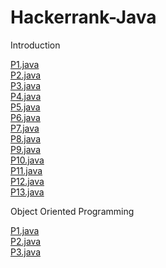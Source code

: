 # Hackerrank-Java

Introduction

[P1.java](https://www.hackerrank.com/challenges/welcome-to-java/problem)  
[P2.java](https://www.hackerrank.com/challenges/java-stdin-and-stdout-1/problem)  
[P3.java](https://www.hackerrank.com/challenges/java-if-else/problem)  
[P4.java](https://www.hackerrank.com/challenges/java-stdin-stdout/problem)  
[P5.java](https://www.hackerrank.com/challenges/java-output-formatting/problem)  
[P6.java](https://www.hackerrank.com/challenges/java-loops-i/problem)  
[P7.java](https://www.hackerrank.com/challenges/java-loops/problem)  
[P8.java](https://www.hackerrank.com/challenges/java-datatypes/problem)  
[P9.java](https://www.hackerrank.com/challenges/java-end-of-file/problem)  
[P10.java](https://www.hackerrank.com/challenges/java-static-initializer-block/problem)  
[P11.java](https://www.hackerrank.com/challenges/java-int-to-string/problem)  
[P12.java](https://www.hackerrank.com/challenges/java-date-and-time/problem)  
[P13.java](https://www.hackerrank.com/challenges/java-currency-formatter/problem)  

Object Oriented Programming

[P1.java](https://www.hackerrank.com/challenges/java-inheritance-1/problem)  
[P2.java](https://www.hackerrank.com/challenges/java-inheritance-2/problem)  
[P3.java](https://www.hackerrank.com/challenges/java-abstract-class/problem)  
